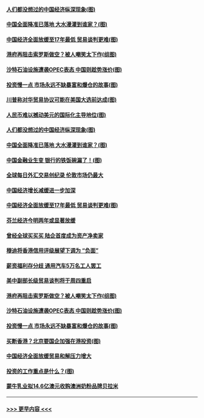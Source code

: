 #### [人们都没想过的中国经济纵深现象(图)](../pages/p5/907684.md?t=09180444) 
#### [中国全面降准已落地 大水漫灌到谁家？(图)](../pages/p5/907688.md?t=09180444) 
#### [中国经济全面放缓至17年最低 贸易谈判更难(图)](../pages/p5/907648.md?t=09180444) 
#### [港府再阻击索罗斯做空？被人嘲笑太下作(组图)](../pages/p5/907637.md?t=09180444) 
#### [沙特石油设施遭袭OPEC表态 中国则趁势涨价(图)](../pages/p5/907570.md?t=09180444) 
#### [投资慢一点 市场永远不缺暴富和爆仓的故事(图)](../pages/p5/907564.md?t=09180444) 
#### [川普称对华贸易协议可能在美国大选前达成(图)](../pages/p5/907707.md?t=09180444) 
#### [人民币难以撼动美元的国际化主导地位(图)](../pages/p5/907705.md?t=09180444) 
#### [人们都没想过的中国经济纵深现象(图)](../pages/p5/907684.md?t=09180444) 
#### [中国全面降准已落地 大水漫灌到谁家？(图)](../pages/p5/907688.md?t=09180444) 
#### [中国金融业生变 银行的铁饭碗漏了！(图)](../pages/p5/907683.md?t=09180444) 
#### [全球每日外汇交易创纪录 伦敦市场仍最大](../pages/p5/907685.md?t=09180444) 
#### [中国经济增长减缓进一步加深](../pages/p5/907649.md?t=09180444) 
#### [中国经济全面放缓至17年最低 贸易谈判更难(图)](../pages/p5/907648.md?t=09180444) 
#### [芬兰经济今明两年或显著放缓](../pages/p5/907643.md?t=09180444) 
#### [曾经全球买买买 陆企首度成为资产净卖家](../pages/p5/907641.md?t=09180444) 
#### [穆迪将香港信用评级展望下调为 “负面”](../pages/p5/907640.md?t=09180444) 
#### [薪资福利存分歧 通用汽车5万名工人罢工](../pages/p5/907639.md?t=09180444) 
#### [美中副部长级贸易谈判将于周四重启](../pages/p5/907638.md?t=09180444) 
#### [港府再阻击索罗斯做空？被人嘲笑太下作(组图)](../pages/p5/907637.md?t=09180444) 
#### [沙特石油设施遭袭OPEC表态 中国则趁势涨价(图)](../pages/p5/907570.md?t=09180444) 
#### [投资慢一点 市场永远不缺暴富和爆仓的故事(图)](../pages/p5/907564.md?t=09180444) 
#### [买断香港？北京要国企加强在港投资(图)](../pages/p5/907582.md?t=09180444) 
#### [中国经济全面放缓贸易和解压力增大](../pages/p5/907579.md?t=09180444) 
#### [投资的工作重点是什么？(图)](../pages/p5/907561.md?t=09180444) 
#### [蒙牛乳业拟14.6亿澳元收购澳洲奶粉品牌贝拉米](../pages/p5/907571.md?t=09180444) 

----
#### [ >>> 更早内容 <<< ](../indexes/p5-earlier.md)
